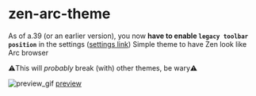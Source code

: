 # zen-arc-theme
As of a.39 (or an earlier version), you now **have to enable `legacy toolbar position`** in the settings ([settings link](about:preferences#zenLooks))
Simple theme to have Zen look like Arc browser

⚠️This will *probably* break (with) other themes, be wary⚠️
  
![preview_gif](https://i.imgur.com/EUibmKU.gif)
[preview](https://i.imgur.com/EUibmKU.gif)
